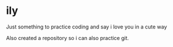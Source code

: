 # ily
Just something to practice coding and say i love you in a cute way

Also created a repository so i can also practice git.
